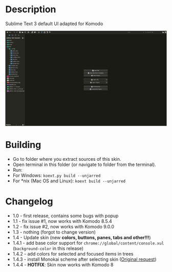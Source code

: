 Description
===================

Sublime Text 3 default UI adapted for Komodo

![Screenshot](komodosublime.png)

Building
========
* Go to folder where you extract sources of this skin.
* Open terminal in this folder (or navigate to folder from the terminal).
* Run:
* For Windows: `koext.py build --unjarred`
* For *nix (Mac OS and Linux): `koext build --unjarred`

Changelog
=========
* 1.0 - first release, contains some bugs with popup
* 1.1 - fix issue #1, now works with Komodo 8.5.4
* 1.2 - fix issue #2, now works with Komodo 9.0.0
* 1.3 - nothing (forgot to change version)
* 1.4 - Update skin (new **colors, buttons, panes, tabs and other!!!**)
* 1.4.1 - add base color support for `chrome://global/content/console.xul` (`background-color` in this release)
* 1.4.2 - add colors for selected and focused items in trees
* 1.4.3 - install Monokai scheme after selecting skin ([Original request](http://forum.komodoide.com/t/skins-dont-apply-to-code-editor-only-to-sidebar/1074?u=defman))
* 1.4.4 - **HOTFIX**: Skin now works with Komodo 8